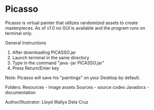 # Picasso
Picasso is virtual painter that utilizes randomized assets to create masterpieces. As of v1.0 no GUI is available and the program runs on terminal only.

General Instructions
1.  After downloading PICASSO.jar
2.  Launch terminal in the same directory
3.  Type in the command "java -jar PICASSO.jar"
4.  Press Return/Enter key

Note: Picasso will save his "paintings" on your Desktop by default.

Folders:
Resources - image assets
Sources - source codes
Javadocs - documentation

Author/Illustrator: Lloyd Wallys Dela Cruz
